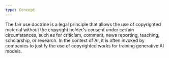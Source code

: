 ```yaml
---
type: Concept
---
```


The fair use doctrine is a legal principle that allows the use of copyrighted material without the copyright holder's consent under certain circumstances, such as for criticism, comment, news reporting, teaching, scholarship, or research. In the context of AI, it is often invoked by companies to justify the use of copyrighted works for training generative AI models.